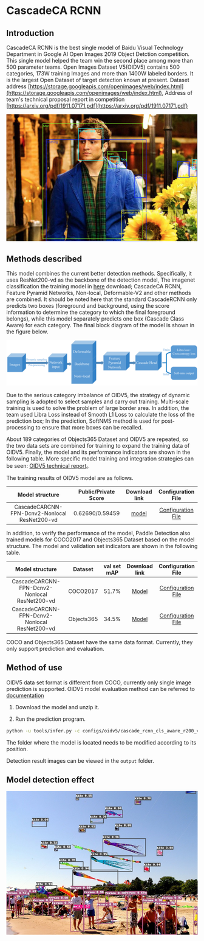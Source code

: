 # CascadeCA RCNN
## Introduction
CascadeCA RCNN is the best single model of Baidu Visual Technology Department in Google AI Open Images 2019 Object Detction competition. This single model helped the team win the second place among more than 500 parameter teams. Open Images Dataset V5(OIDV5) contains 500 categories, 173W training Images and more than 1400W labeled borders. It is the largest Open Dataset of target detection known at present. Dataset address [https://storage.googleapis.com/openimages/web/index.html](https://storage.googleapis.com/openimages/web/index.html), Address of team's technical proposal report in competition [https://arxiv.org/pdf/1911.07171.pdf](https://arxiv.org/pdf/1911.07171.pdf)

![](../../images/oidv5_gt.png)

## Methods described
This model combines the current better detection methods. Specifically, it uses ResNet200-vd as the backbone of the detection model, The imagenet classification the training model in [here](https://github.com/PaddlePaddle/models/blob/develop/PaddleCV/image_classification/README_en.md) download; CascadeCA RCNN, Feature Pyramid Networks, Non-local, Deformable-V2 and other methods are combined. It should be noted here that the standard CascadeRCNN only predicts two boxes (foreground and background, using the score information to determine the category to which the final foreground belongs), while this model separately predicts one box (Cascade Class Aware) for each category. The final block diagram of the model is shown in the figure below.

![](../../images/oidv5_model_framework.png)


Due to the serious category imbalance of OIDV5, the strategy of dynamic sampling is adopted to select samples and carry out training. Multi-scale training is used to solve the problem of large border area. In addition, the team used Libra Loss instead of Smooth L1 Loss to calculate the loss of the prediction box; In the prediction, SoftNMS method is used for post-processing to ensure that more boxes can be recalled.

About 189 categories of Objects365 Dataset and OIDV5 are repeated, so the two data sets are combined for training to expand the training data of OIDV5. Finally, the model and its performance indicators are shown in the following table. More specific model training and integration strategies can be seen: [OIDV5 technical report](https://arxiv.org/pdf/1911.07171.pdf)。

The training results of OIDV5 model are as follows.


|        Model structure         | Public/Private Score |                           Download link                           | Configuration File |
| :-----------------: | :--------: | :----------------------------------------------------------: | :--------: |
| CascadeCARCNN-FPN-Dcnv2-Nonlocal ResNet200-vd |    0.62690/0.59459    | [model](https://paddlemodels.bj.bcebos.com/object_detection/oidv5_cascade_rcnn_cls_aware_r200_vd_fpn_dcnv2_nonlocal_softnms.tar) |  [Configuration File](https://github.com/PaddlePaddle/PaddleDetection/tree/develop/static/configs/oidv5/cascade_rcnn_cls_aware_r200_vd_fpn_dcnv2_nonlocal_softnms.yml) |


In addition, to verify the performance of the model, Paddle Detection also trained models for COCO2017 and Objects365 Dataset based on the model structure. The model and validation set indicators are shown in the following table.

|        Model structure         | Dataset |  val set mAP |                           Download link                           | Configuration File |
| :-----------------: | :--------: | :--------: | :----------------------------------------------------------: | :--------: |
| CascadeCARCNN-FPN-Dcnv2-Nonlocal ResNet200-vd | COCO2017 |    51.7%    | [Model](https://paddlemodels.bj.bcebos.com/object_detection/cascade_rcnn_cls_aware_r200_vd_fpn_dcnv2_nonlocal_softnms.tar) | [Configuration File](https://github.com/PaddlePaddle/PaddleDetection/tree/develop/static/configs/dcn/cascade_rcnn_cls_aware_r200_vd_fpn_dcnv2_nonlocal_softnms.yml) |
| CascadeCARCNN-FPN-Dcnv2-Nonlocal ResNet200-vd | Objects365 |    34.5%    | [Model](https://paddlemodels.bj.bcebos.com/object_detection/obj365_cascade_rcnn_cls_aware_r200_vd_fpn_dcnv2_nonlocal_softnms.tar) | [Configuration File](https://github.com/PaddlePaddle/PaddleDetection/tree/develop/static/configs/obj365/cascade_rcnn_cls_aware_r200_vd_fpn_dcnv2_nonlocal_softnms.yml) |

COCO and Objects365 Dataset have the same data format. Currently, they only support prediction and evaluation.

## Method of use

OIDV5 data set format is different from COCO, currently only single image prediction is supported. OIDV5 model evaluation method can be referred to [documentation](https://github.com/tensorflow/models/blob/master/research/object_detection/g3doc/challenge_evaluation.md)

1. Download the model and unzip it.

2. Run the prediction program.

```bash
python -u tools/infer.py -c configs/oidv5/cascade_rcnn_cls_aware_r200_vd_fpn_dcnv2_nonlocal_softnms.yml -o weights=./oidv5_cascade_rcnn_cls_aware_r200_vd_fpn_dcnv2_nonlocal_softnms/ --infer_img=demo/000000570688.jpg
```

The folder where the model is located needs to be modified according to its position.

Detection result images can be viewed in the `output` folder.

## Model detection effect

![](../../images/oidv5_pred.jpg)
